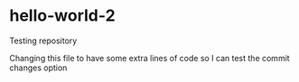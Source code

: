 # hello-world-2
Testing repository

Changing this file to have some extra lines of code so I can test the commit changes option
